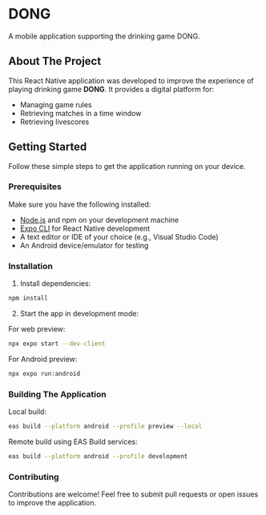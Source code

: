 # DONG

A mobile application supporting the drinking game DONG.

## About The Project

This React Native application was developed to improve the experience of playing drinking game **DONG**. 
It provides a digital platform for:

- Managing game rules  
- Retrieving matches in a time window
- Retrieving livescores

## Getting Started

Follow these simple steps to get the application running on your device.

### Prerequisites

Make sure you have the following installed:

- [Node.js](https://nodejs.org/) and npm on your development machine  
- [Expo CLI](https://docs.expo.dev/get-started/installation/) for React Native development  
- A text editor or IDE of your choice (e.g., Visual Studio Code)
- An Android device/emulator for testing

### Installation

1. Install dependencies:
```bash
npm install 
```
2. Start the app in development mode:

For web preview:
```bash
npx expo start --dev-client
```
For Android preview:
```bash
npx expo run:android
```

### Building The Application

Local build:
```bash
eas build --platform android --profile preview --local
```
Remote build using EAS Build services:
```bash
eas build --platform android --profile development
```

### Contributing
Contributions are welcome! Feel free to submit pull requests or open issues to improve the application.
